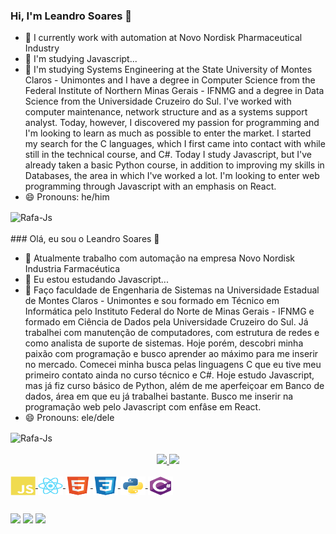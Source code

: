 ### Hi, I'm Leandro Soares 👋

- 🔭 I currently work with automation at Novo Nordisk Pharmaceutical Industry
- 🌱 I'm studying Javascript...
- 💬 I'm studying Systems Engineering at the State University of Montes Claros - Unimontes and I have a degree in Computer Science from the Federal Institute of Northern Minas Gerais - IFNMG and a degree in Data Science from the Universidade Cruzeiro do Sul. I've worked with computer maintenance, network structure and as a systems support analyst. Today, however, I discovered my passion for programming and I'm looking to learn as much as possible to enter the market. I started my search for the C languages, which I first came into contact with while still in the technical course, and C#. Today I study Javascript, but I've already taken a basic Python course, in addition to improving my skills in Databases, the area in which I've worked a lot. I'm looking to enter web programming through Javascript with an emphasis on React.
- 😄 Pronouns: he/him

<div>
  <img align="center" alt="Rafa-Js" height="30" width="40" src="https://github.com/user-attachments/assets/26056ac5-9fb6-4ff6-bb42-d5e0ba785105">
</div>

<br>
### Olá, eu sou o Leandro Soares 👋

- 🔭 Atualmente trabalho com automação na empresa Novo Nordisk Industria Farmacéutica
- 🌱 Eu estou estudando Javascript...
- 💬 Faço faculdade de Engenharia de Sistemas na Universidade Estadual de Montes Claros - Unimontes e sou formado em Técnico em Informática pelo Instituto Federal do Norte de Minas Gerais - IFNMG e formado em Ciência de Dados pela Universidade Cruzeiro do Sul. Já trabalhei com manutenção de computadores, com estrutura de redes e como analista de suporte de sistemas. Hoje porém, descobri minha paixão com programação e busco aprender ao máximo para me inserir no mercado. Comecei minha busca pelas linguagens C que eu tive meu primeiro contato ainda no curso técnico e C#. Hoje estudo Javascript, mas já fiz curso básico de Python, além de me aperfeiçoar em Banco de dados, área em que eu já trabalhei bastante. Busco me inserir na programação web pelo Javascript com enfâse em React.
- 😄 Pronouns: ele/dele

<div>
  <img align="center" alt="Rafa-Js" height="30" width="40" src="https://github.com/user-attachments/assets/5562bc15-d6a9-4e3e-9dc4-ae6d4778f996">
</div>


<br>
<div align="center">
  <a href="https://github.com/leandrosoares658">
  <img height="180em" src="https://github-readme-stats.vercel.app/api?username=leandrosoares658&show_icons=true&theme=dracula&include_all_commits=true&count_private=true"/>
  <img height="180em" src="https://github-readme-stats.vercel.app/api/top-langs/?username=leandrosoares658&layout=compact&langs_count=7&theme=dracula"/>
</div>
<div style="display: inline_block"><br>
  <img align="center" alt="Rafa-Js" height="30" width="40" src="https://raw.githubusercontent.com/devicons/devicon/master/icons/javascript/javascript-plain.svg">
  <img align="center" alt="Rafa-React" height="30" width="40" src="https://raw.githubusercontent.com/devicons/devicon/master/icons/react/react-original.svg">
  <img align="center" alt="Rafa-HTML" height="30" width="40" src="https://raw.githubusercontent.com/devicons/devicon/master/icons/html5/html5-original.svg">
  <img align="center" alt="Rafa-CSS" height="30" width="40" src="https://raw.githubusercontent.com/devicons/devicon/master/icons/css3/css3-original.svg">
  <img align="center" alt="Rafa-Python" height="30" width="40" src="https://raw.githubusercontent.com/devicons/devicon/master/icons/python/python-original.svg">
  <img align="center" alt="Rafa-Csharp" height="30" width="40" src="https://raw.githubusercontent.com/devicons/devicon/master/icons/csharp/csharp-original.svg">
</div>
  
  ##

<div> 
  <a href="https://https://www.instagram.com/leandrosoares_p" target="_blank"><img src="https://img.shields.io/badge/-Instagram-%23E4405F?style=for-the-badge&logo=instagram&logoColor=white" target="_blank"></a> 
  <a href = "mailto:leandrosoares658@gmail.com"><img src="https://img.shields.io/badge/-Gmail-%23333?style=for-the-badge&logo=gmail&logoColor=white" target="_blank"></a>
  <a href="https://www.linkedin.com/in/leandro-soares-a14315b9/" target="_blank"><img src="https://img.shields.io/badge/-LinkedIn-%230077B5?style=for-the-badge&logo=linkedin&logoColor=white" target="_blank"></a> 
  
</div>
